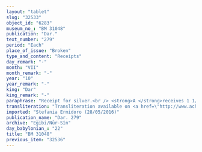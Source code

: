 ```yaml
---
layout: "tablet"
slug: "32533"
object_id: "6283"
museum_no_: "BM 31048"
publication: "Dar."
text_number: "279"
period: "Each"
place_of_issue: "Broken"
type_and_content: "Receipts"
day_remark: "-"
month: "VII"
month_remark: "-"
year: "10"
year_remark: "-"
king: "Dar"
king_remark: "-"
paraphrase: "Receipt for silver.<br /> <strong>A </strong>receives 1 1/2 mina white silver of medium quality, of which 1/8 is alloy, from <strong>B</strong> according to his promissory note for 7 1/3 minas.(*) The parties to the contract have taken one copy of the document each. Names of 7 witnesses and the scribe. (*)According to Dar 278, the amount of silver due to <strong>A </strong>corresponded to 7 5/6 minas.<br /> &nbsp;<br /> <strong>A </strong>= Nab&ucirc;-&scaron;umu-lī&scaron;ir/Tabn&ecirc;a//Eppe&scaron;-ilī; <strong>B </strong>= Marduk-nāṣir-apli/Itti-Marduk-balāṭu//Egibi"
transliteration: "Transliteration available on <a href=\"http://www.achemenet.com/fr/item/?/sources-textuelles/textes-par-regions/babylonie/hors-babylonie/1658269\" target=\"_blank\">Achemenet</a>"
imported: "Stefania Ermidoro (28/05/2016)"
publication_name: "Dar. 279"
archive: "Egibi/Nūr-Sîn"
day_babylonian_: "22"
title: "BM 31048"
previous_item: "32536"
---
```


